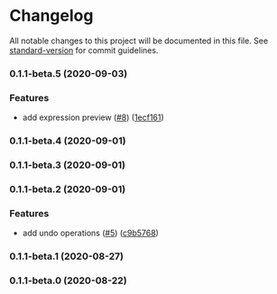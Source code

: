 # Changelog

All notable changes to this project will be documented in this file. See [standard-version](https://github.com/conventional-changelog/standard-version) for commit guidelines.

### 0.1.1-beta.5 (2020-09-03)


### Features

* add expression preview ([#8](https://github.com/CaioOliveira793/my-first-npm-module/issues/8)) ([1ecf161](https://github.com/CaioOliveira793/my-first-npm-module/commit/1ecf161c9f100b4d848eeff1d7fdf81309b0e0d0))

### 0.1.1-beta.4 (2020-09-01)

### 0.1.1-beta.3 (2020-09-01)

### 0.1.1-beta.2 (2020-09-01)


### Features

* add undo operations ([#5](https://github.com/CaioOliveira793/my-first-npm-module/issues/5)) ([c9b5768](https://github.com/CaioOliveira793/my-first-npm-module/commit/c9b5768c1c4d3021aade6eda0fcf72dacf255924))

### 0.1.1-beta.1 (2020-08-27)

### 0.1.1-beta.0 (2020-08-22)
